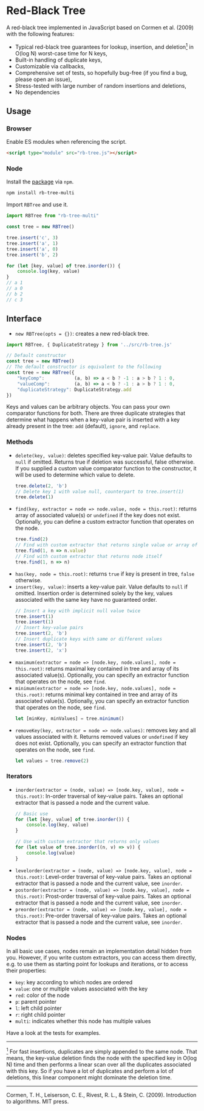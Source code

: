 # Red-Black Tree

A red-black tree implemented in JavaScript based on Cormen et al. (2009) with the following features:

* Typical red-black tree guarantees for lookup, insertion, and deletion<a href="#fn-deletion" id="fn-deletion-text"><sup>1</sup></a> in O(log N) worst-case time for N keys,
* Built-in handling of duplicate keys,
* Customizable via callbacks,
* Comprehensive set of tests, so hopefully bug-free (if you find a bug, please open an issue),
* Stress-tested with large number of random insertions and deletions,
* No dependencies

## Usage

### Browser

Enable ES modules when referencing the script.

```html
<script type="module" src="rb-tree.js"></script>
```

### Node

Install the [package](https://www.npmjs.com/package/rb-tree-multi) via `npm`.

```bash
npm install rb-tree-multi
```

Import `RBTree` and use it.

```javascript
import RBTree from "rb-tree-multi"

const tree = new RBTree()

tree.insert('c', 3)
tree.insert('a', 1)
tree.insert('a', 0)
tree.insert('b', 2)

for (let [key, value] of tree.inorder()) {
    console.log(key, value)
}
// a 1
// a 0
// b 2
// c 3
```


## Interface

* `new RBTree(opts = {})`: creates a new red-black tree.
```javascript
import RBTree, { DuplicateStrategy } from '../src/rb-tree.js'

// Default constructor
const tree = new RBTree()
// The default constructor is equivalent to the following
const tree = new RBTree({
    "keyComp":           (a, b) => a < b ? -1 : a > b ? 1 : 0,
    "valueComp":         (a, b) => a < b ? -1 : a > b ? 1 : 0,
    "duplicateStrategy": DuplicateStrategy.add
})
```

Keys and values can be arbitrary objects. You can pass your own comparator functions for both. There are three duplicate strategies that determine what happens when a key-value pair is inserted with a key already present in the tree: `add` (default), `ignore`, and `replace`.


### Methods


* `delete(key, value)`: deletes specified key-value pair. Value defaults to `null` if omitted. Returns true if deletion was successful, false otherwise. If you supplied a custom value comparator function to the constructor, it will be used to determine which value to delete.
    ```javascript
    tree.delete(2, 'b')
    // Delete key 1 with value null, counterpart to tree.insert(1)
    tree.delete(1)
    ```
* `find(key, extractor = node => node.value, node = this.root)`: returns array of associated value(s) or `undefined` if the key does not exist. Optionally, you can define a custom extractor function that operates on the node.
    ```javascript
    tree.find(2)
    // Find with custom extractor that returns single value or array of values (possibly ambiguous if you inserted `undefined` values)
    tree.find(1, n => n.value)
    // Find with custom extractor that returns node itself
    tree.find(1, n => n)
    ```
* `has(key, node = this.root)`: returns `true` if key is present in tree, `false` otherwise.
* `insert(key, value)`: inserts a key-value pair. Value defaults to `null` if omitted. Insertion order is determined solely by the key, values associated with the same key have no guaranteed order.
    ```javascript
    // Insert a key with implicit null value twice
    tree.insert(1)
    tree.insert(1)
    // Insert key-value pairs
    tree.insert(2, 'b')
    // Insert duplicate keys with same or different values
    tree.insert(2, 'b')
    tree.insert(2, 'x')
    ```
* `maximum(extractor = node => [node.key, node.values], node = this.root)`: returns maximal key contained in tree and array of its associated value(s). Optionally, you can specify an extractor function that operates on the node, see `find`.
* `minimum(extractor = node => [node.key, node.values], node = this.root)`: returns minimal key contained in tree and array of its associated value(s). Optionally, you can specify an extractor function that operates on the node, see `find`.
    ```javascript
    let [minKey, minValues] = tree.minimum()
    ```
* `removeKey(key, extractor = node => node.values)`: removes key and all values associated with it. Returns removed values or `undefined` if key does not exist. Optionally, you can specify an extractor function that operates on the node, see `find`.
    ```javascript
    let values = tree.remove(2)
    ```

### Iterators

* `inorder(extractor = (node, value) => [node.key, value], node = this.root)`: In-order traversal of key-value pairs. Takes an optional extractor that is passed a node and the current value.
    ```javascript
    // Basic use
    for (let [key, value] of tree.inorder()) {
        console.log(key, value)
    }

    // Use with custom extractor that returns only values
    for (let value of tree.inorder((n, v) => v)) {
        console.log(value)
    }
    ```
* `levelorder(extractor = (node, value) => [node.key, value], node = this.root)`: Level-order traversal of key-value pairs. Takes an optional extractor that is passed a node and the current value, see `inorder`.
* `postorder(extractor = (node, value) => [node.key, value], node = this.root)`: Prost-order traversal of key-value pairs. Takes an optional extractor that is passed a node and the current value, see `inorder`.
* `preorder(extractor = (node, value) => [node.key, value], node = this.root)`: Pre-order traversal of key-value pairs. Takes an optional extractor that is passed a node and the current value, see `inorder`.

### Nodes

In all basic use cases, nodes remain an implementation detail hidden from you. However, if you write custom extractors, you can access them directly, e.g. to use them as starting point for lookups and iterations, or to access their properties:

* `key`: key according to which nodes are ordered
* `value`: one or multiple values associated with the key
* `red`: color of the node
* `p`: parent pointer
* `l`: left child pointer
* `r`: right child pointer
* `multi`: indicates whether this node has multiple values

Have a look at the tests for examples.

---

<a id="fn-deletion" href="#fn-deletion-text"><sup>1</sup></a> For fast insertions, duplicates are simply appended to the same node. That means, the key-value deletion finds the node with the specified key in O(log N) time and then performs a linear scan over all the duplicates associated with this key. So if you have a lot of duplicates and perform a lot of deletions, this linear component might dominate the deletion time.

---

Cormen, T. H., Leiserson, C. E., Rivest, R. L., & Stein, C. (2009). Introduction to algorithms. MIT press.